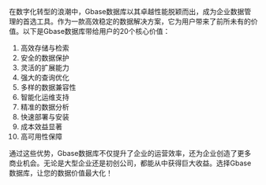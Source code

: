 在数字化转型的浪潮中，Gbase数据库以其卓越性能脱颖而出，成为企业数据管理的首选工具。作为一款高效稳定的数据解决方案，它为用户带来了前所未有的价值。以下是Gbase数据库带给用户的20个核心价值：

1. 高效存储与检索  
2. 安全的数据保护  
3. 灵活的扩展能力  
4. 强大的查询优化  
5. 多样的数据兼容性  
6. 智能化运维支持  
7. 精准的数据分析  
8. 快速部署与安装  
9. 成本效益显著  
10. 高可用性保障  

通过这些优势，Gbase数据库不仅提升了企业的运营效率，还为企业创造了更多商业机会。无论是大型企业还是初创公司，都能从中获得巨大收益。选择Gbase数据库，让您的数据价值最大化！